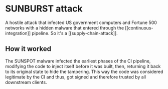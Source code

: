 # SUNBURST attack
A hostile attack that infected US government computers and Fortune 500 networks with a hidden malware that entered through the [[continuous-integration]] pipeline. So it's a [[supply-chain-attack]]. 

## How it worked
The SUNSPOT malware infected the earliest phases of the CI pipeline, modifying the code to inject itself before it was built, then, returning it back to its original state to hide the tampering. This way the code was considered legitimate by the CI and thus, got signed and therefore trusted by all downstream clients.
